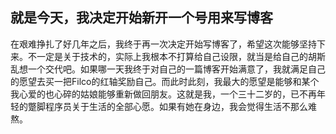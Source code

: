## 就是今天，我决定开始新开一个号用来写博客
在艰难挣扎了好几年之后，我终于再一次决定开始写博客了，希望这次能够坚持下来。不一定是关于技术的，实际上我根本不打算给自己设限，就当是给自己的胡斯乱想一个交代吧。如果哪一天我终于对自己的一篇博客开始满意了，我就满足自己的愿望去买一把Filco的红轴奖励自己。而此时此刻，我最大的愿望是能够和某个我心爱的也心碎的姑娘能够重新做回朋友。这就是我，一个三十二岁的，已不再年轻的蹩脚程序员关于生活的全部心愿。如果有她在身边，我会觉得生活不那么难熬。
